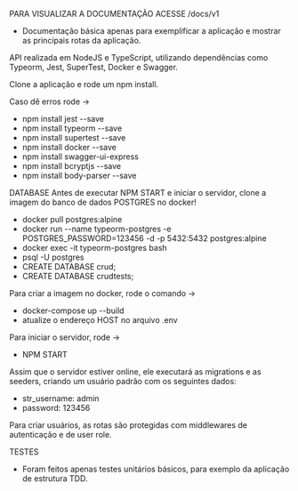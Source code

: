 PARA VISUALIZAR A DOCUMENTAÇÃO ACESSE /docs/v1
- Documentação básica apenas para exemplificar a aplicação e mostrar as principais rotas da aplicação.

API realizada em NodeJS e TypeScript, utilizando dependências como Typeorm, Jest, SuperTest, Docker e Swagger.

Clone a aplicação e rode um npm install. 

Caso dê erros rode ->

- npm install jest --save
- npm install typeorm --save
- npm install supertest --save 
- npm install docker --save
- npm install swagger-ui-express
- npm install bcryptjs --save
- npm install body-parser --save


DATABASE
Antes de executar NPM START e iniciar o servidor, clone a imagem do banco de dados POSTGRES no docker!

- docker pull postgres:alpine
- docker run --name typeorm-postgres -e POSTGRES_PASSWORD=123456 -d -p 5432:5432 postgres:alpine
- docker exec -it typeorm-postgres bash
- psql -U postgres
- CREATE DATABASE crud;
- CREATE DATABASE crudtests;
  
Para criar a imagem no docker, rode o comando -> 
- docker-compose up --build
- atualize o endereço HOST no arquivo .env

Para iniciar o servidor, rode -> 
- NPM START

Assim que o servidor estiver online, ele executará as migrations e as seeders, criando um usuário padrão com os seguintes dados:
 - str_username: admin
 - password: 123456
 
Para criar usuários, as rotas são protegidas com middlewares de autenticação e de user role.
 
TESTES
 - Foram feitos apenas testes unitários básicos, para exemplo da aplicação de estrutura TDD.
 
 

 
 

